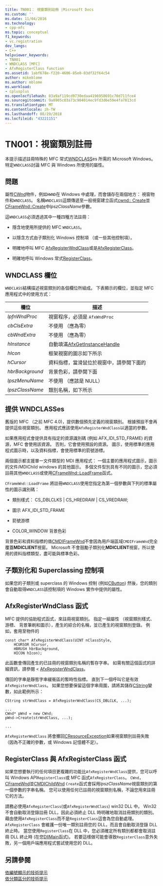 ```yaml
---
title: TN001： 視窗類別註冊 |Microsoft Docs
ms.custom: ''
ms.date: 11/04/2016
ms.technology:
- cpp-mfc
ms.topic: conceptual
f1_keywords:
- vc.registration
dev_langs:
- C++
helpviewer_keywords:
- TN001
- WNDCLASS [MFC]
- AfxRegisterClass function
ms.assetid: 1abf678e-f220-4606-85e0-03df32f64c54
author: mikeblome
ms.author: mblome
ms.workload:
- cplusplus
ms.openlocfilehash: 03a9af119cd9730edaa4196958691c70d711fce4
ms.sourcegitcommit: 9a0905c03a73c904014ec9fd3d6e59e4fa7813cd
ms.translationtype: MT
ms.contentlocale: zh-TW
ms.lasthandoff: 08/29/2018
ms.locfileid: "43221151"
---
```

# <a name="tn001-window-class-registration"></a>TN001：視窗類別註冊
本提示描述註冊特殊的 MFC 常式[WNDCLASS](https://msdn.microsoft.com/library/windows/desktop/ms633576)es 所需的 Microsoft Windows。 特定`WNDCLASS`討論 MFC 與 Windows 所使用的屬性。  
  
## <a name="the-problem"></a>問題  
 屬性[CWnd](../mfc/reference/cwnd-class.md)物件，例如`HWND`在 Windows 中處理，而會儲存在兩個地方： 視窗物件和`WNDCLASS`。 名稱`WNDCLASS`這類傳遞至一般視窗建立函式[cwnd:: Create](../mfc/reference/cwnd-class.md#create)並[CFrameWnd::Create](../mfc/reference/cframewnd-class.md#create)中*lpszClassName*參數。  
  
 這`WNDCLASS`必須透過其中一種四種方法註冊：  
  
-   隱含地使用所提供的 MFC `WNDCLASS`。  
  
-   以隱含方式由子類別化 Windows 控制項 （或一些其他控制項）。  
  
-   明確地呼叫 MFC [AfxRegisterWndClass](../mfc/reference/application-information-and-management.md#afxregisterwndclass)或是[AfxRegisterClass](../mfc/reference/application-information-and-management.md#afxregisterclass)。  
  
-   明確地呼叫 Windows 常式[RegisterClass](https://msdn.microsoft.com/library/windows/desktop/ms633586)。  
  
## <a name="wndclass-fields"></a>WNDCLASS 欄位  
 `WNDCLASS`結構描述視窗類別的各個欄位所組成。 下表顯示的欄位，並指定 MFC 應用程式中的使用方式：  
  
|欄位|描述|  
|-----------|-----------------|  
|*lpfnWndProc*|視窗程序，必須是 `AfxWndProc`|  
|*cbClsExtra*|不使用 （應為零）|  
|*cbWndExtra*|不使用 （應為零）|  
|*hInstance*|自動填滿[AfxGetInstanceHandle](../mfc/reference/application-information-and-management.md#afxgetinstancehandle)|  
|*hIcon*|框架視窗的圖示如下所示|  
|*hCursor*|資料指標，當滑鼠位於視窗中，請參閱下面的|  
|*hbrBackground*|背景色彩，請參閱下面|  
|*lpszMenuName*|不使用 （應該是 NULL）|  
|*lpszClassName*|類別名稱，如下所示|  
  
## <a name="provided-wndclasses"></a>提供 WNDCLASSes  
 舊版的 MFC （之前 MFC 4.0)，提供數個預先定義的視窗類別。 根據預設不會再提供這些視窗類別。 應用程式應該使用`AfxRegisterWndClass`以適當的參數。  
  
 如果應用程式會提供具有指定的資源識別碼 (例如 AFX_IDI_STD_FRAME) 的資源，MFC 會使用該資源。 否則，它會使用預設的資源。 圖示，使用標準的應用程式圖示時，以及資料指標，會使用標準的箭號游標。  
  
 兩個圖示都支援單一文件類型的 MDI 應用程式： 一個主要的應用程式圖示，圖示的文件/MDIChild windows 的其他圖示。 多個文件型別具有不同的圖示，您必須註冊其他`WNDCLASS`或使用[CFrameWnd::LoadFrame](../mfc/reference/cframewnd-class.md#loadframe)函式。  
  
 `CFrameWnd::LoadFrame` 將註冊`WNDCLASS`使用您指定為第一個參數與下列的標準屬性的圖示識別碼：  
  
-   類別樣式： CS_DBLCLKS &#124; CS_HREDRAW &#124; CS_VREDRAW;  
  
-   圖示 AFX_IDI_STD_FRAME  
  
-   箭號游標  
  
-   COLOR_WINDOW 背景色彩  
  
 背景色彩和資料指標的值[CMDIFrameWnd](../mfc/reference/cmdiframewnd-class.md)不會因為用戶端區域`CMDIFrameWnd`完全覆蓋**MDICLIENT**視窗。 Microsoft 不會鼓勵子類別化**MDICLIENT**視窗，所以使用的資料指標類型，盡可能與標準色彩。  
  
## <a name="subclassing-and-superclassing-controls"></a>子類別化和 Superclassing 控制項  
 如果您的子類別或 superclass 的 Windows 控制 (例如[CButton](../mfc/reference/cbutton-class.md)) 然後，您的類別會自動取得`WNDCLASS`該控制項的 Windows 實作中提供的屬性。  
  
## <a name="the-afxregisterwndclass-function"></a>AfxRegisterWndClass 函式  
 MFC 提供的協助程式函式，來註冊視窗類別。 指定一組屬性 （視窗類別樣式、 游標、 背景筆刷和圖示），產生的綜合的名稱，並已產生的視窗類別登錄。 例如，套用至物件的  
  
```  
const char* AfxRegisterWndClass(UINT nClassStyle,
    HCURSOR hCursor,
    HBRUSH hbrBackground,
    HICON hIcon);
```  
  
 此函數會傳回產生的已註冊的視窗類別名稱的暫存字串。 如需有關這個函式的詳細資訊，請參閱 < [AfxRegisterWndClass](../mfc/reference/application-information-and-management.md#afxregisterwndclass)。  
  
 傳回的字串是靜態字串緩衝區的暫時性指標。 直到下一個呼叫它是有效`AfxRegisterWndClass`。 如果您想要保留這個字串周圍，請將其儲存[CString](../atl-mfc-shared/using-cstring.md)變數，如此範例所示：  
  
```  
CString strWndClass = AfxRegisterWndClass(CS_DBLCLK, ...);

...  
CWnd* pWnd = new CWnd;  
pWnd->Create(strWndClass, ...);

...  
```  
  
 `AfxRegisterWndClass` 將會擲回[CResourceException](../mfc/reference/cresourceexception-class.md)如果視窗類別註冊失敗 （因為不正確的參數，或 Windows 記憶體不足）。  
  
## <a name="the-registerclass-and-afxregisterclass-functions"></a>RegisterClass 與 AfxRegisterClass 函式  
 如果您想要執行的任何項目更複雜的功能比`AfxRegisterWndClass`提供，您可以呼叫 Windows API`RegisterClass`或 MFC 函式`AfxRegisterClass`。 `CWnd`， [CFrameWnd](../mfc/reference/cframewnd-class.md)並[CMDIChildWnd](../mfc/reference/cmdichildwnd-class.md) `Create`函式會採用*lpszClassName*視窗類別的第一個參數的字串名稱。 您可以使用任何已註冊的視窗類別名稱，不論您用來註冊它的方法。  
  
 請務必使用`AfxRegisterClass`(或`AfxRegisterWndClass`) win32 DLL 中。 Win32 不會自動取消登錄註冊 DLL，因此必須終止 DLL 時明確地取消註冊類別的類別。 藉由使用`AfxRegisterClass`而不是`RegisterClass`這會為您自動處理。 `AfxRegisterClass` 會維護一份唯一類別註冊您的 DLL，而且會自動取消登錄 DLL 終止時。 當您使用`RegisterClass`在 DLL 中，您必須確定所有類別都都會取消註冊 DLL 終止時 (在您[DllMain](/windows/desktop/Dlls/dllmain)函式)。 若要這樣做可能會導致`RegisterClass`意外失敗，另一個用戶端應用程式嘗試使用您的 DLL。  
  
## <a name="see-also"></a>另請參閱  
 [依編號顯示的技術提示](../mfc/technical-notes-by-number.md)   
 [依分類區分的技術提示](../mfc/technical-notes-by-category.md)

